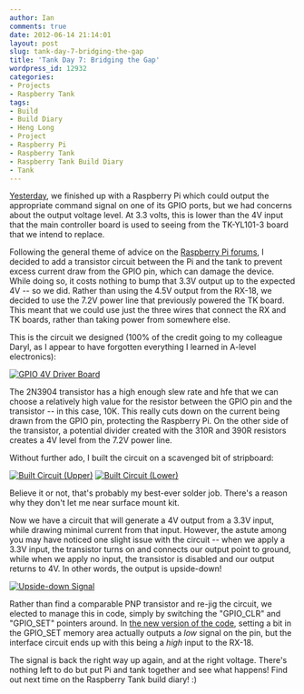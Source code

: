 ```yaml
---
author: Ian
comments: true
date: 2012-06-14 21:14:01
layout: post
slug: tank-day-7-bridging-the-gap
title: 'Tank Day 7: Bridging the Gap'
wordpress_id: 12932
categories:
- Projects
- Raspberry Tank
tags:
- Build
- Build Diary
- Heng Long
- Project
- Raspberry Pi
- Raspberry Tank
- Raspberry Tank Build Diary
- Tank
---
```


[Yesterday](../tank-day-6-gpio-funtimes/), we finished up with a Raspberry Pi which could output the appropriate command signal on one of its GPIO ports, but we had concerns about the output voltage level. At 3.3 volts, this is lower than the 4V input that the main controller board is used to seeing from the TK-YL101-3 board that we intend to replace.

Following the general theme of advice on the [Raspberry Pi forums](http://www.raspberrypi.org/phpBB3), I decided to add a transistor circuit between the Pi and the tank to prevent excess current draw from the GPIO pin, which can damage the device. While doing so, it costs nothing to bump that 3.3V output up to the expected 4V -- so we did. Rather than using the 4.5V output from the RX-18, we decided to use the 7.2V power line that previously powered the TK board. This meant that we could use just the three wires that connect the RX and TK boards, rather than taking power from somewhere else.

This is the circuit we designed (100% of the credit going to my colleague Daryl, as I appear to have forgotten everything I learned in A-level electronics):

[![GPIO 4V Driver Board](//files.ianrenton.com/sites/raspberrytank/converter-board-300x129.png)](//files.ianrenton.com/sites/raspberrytank/converter-board.png)

The 2N3904 transistor has a high enough slew rate and hfe that we can choose a relatively high value for the resistor between the GPIO pin and the transistor -- in this case, 10K. This really cuts down on the current being drawn from the GPIO pin, protecting the Raspberry Pi. On the other side of the transistor, a potential divider created with the 310R and 390R resistors creates a 4V level from the 7.2V power line.

Without further ado, I built the circuit on a scavenged bit of stripboard:

[![Built Circuit (Upper)](//files.ianrenton.com/sites/raspberrytank/IMAG0061-300x179.jpg)](//files.ianrenton.com/sites/raspberrytank/IMAG0061.jpg) [![Built Circuit (Lower)](//files.ianrenton.com/sites/raspberrytank/IMAG0062-300x179.jpg)](//files.ianrenton.com/sites/raspberrytank/IMAG0062.jpg)

Believe it or not, that's probably my best-ever solder job.  There's a reason why they don't let me near surface mount kit.

Now we have a circuit that will generate a 4V output from a 3.3V input, while drawing minimal current from that input. However, the astute among you may have noticed one slight issue with the circuit -- when we apply a 3.3V input, the transistor turns on and connects our output point to ground, while when we apply no input, the transistor is disabled and our output returns to 4V.  In other words, the output is upside-down!

[![Upside-down Signal](//files.ianrenton.com/sites/raspberrytank/IMAG0066-300x179.jpg)](//files.ianrenton.com/sites/raspberrytank/IMAG0066.jpg)

Rather than find a comparable PNP transistor and re-jig the circuit, we elected to manage this in code, simply by switching the "GPIO_CLR" and "GPIO_SET" pointers around.  In [the new version of the code](https://github.com/ianrenton/raspberrytank/tree/7756f03f1f53c6f46fb5518e55cb3d37313e0cc1), setting a bit in the GPIO_SET memory area actually outputs a _low_ signal on the pin, but the interface circuit ends up with this being a _high_ input to the RX-18.

The signal is back the right way up again, and at the right voltage.  There's nothing left to do but put Pi and tank together and see what happens!  Find out next time on the Raspberry Tank build diary! :)
